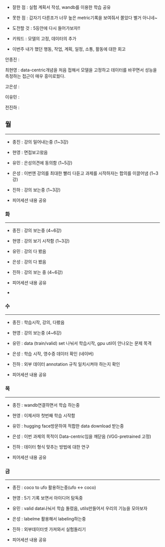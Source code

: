 - 잘한 점 : 실험 계획서 작성, wandb를 이용한 학습 공유

- 못한 점 : 갑자기 다른조가 너무 높은 metric기록을 보여줘서 쫄았다 별거 아니네~
    
- 도전할 것 : 5등안에 다시 들어가보자!!

- 키워드 : 모델의 고정, 데이터의 추가

- 이번주 내가 했던 행동, 작업, 계획, 일정, 소통, 활동에 대한 회고

안종진 : 

최현영 : data-centric개념을 처음 접해서 모델을 고정하고 데이터를 바꾸면서 성능을 측정하는 접근이 매우 흥미로웠다.

고은성 : 

이유민 : 

전진하 :

## 월

---

- 종진 : 강의 밀어내는중 (1~3강)
- 현영 : 면접보고왔음
- 유민 : 은성의견에 동의함 (1~5강)
- 은성 : 이번엔 강의를 최대한 빨리 다듣고 과제를 시작하자는 합의를 이끌어냄 (1~3강)
- 진하 : 강의 보는중 (1~3강)

- 피어세션 내용 공유

### 화

---

- 종진 : 강의 보는중 (4~6강)
- 현영 : 강의 보기 시작함 (1~3강)
- 유민 : 강의 다 봤음 
- 은성 : 강의 다 봤음
- 진하 : 강의 보는 중 (4~6강)

- 피어세션 내용 공유
- 
### 수

---

- 종진 : 학습시작, 강의, 다봤음
- 현영 : 강의 보는중 (4~6강)
- 유민 : data (train/valid) set 나눠서 학습시작, gpu util이 안나오는 문제 목격
- 은성 : 학습 시작, 영수증 데이터 확인 (네이버)
- 진하 : 외부 데이터 annotation 규칙 일치시켜야 하는지 확인

- 피어세션 내용 공유

### 목

---

- 종진 : wandb연결하면서 학습 하는중
- 현영 : 이제서야 첫번째 학습 시작함
- 유민 : hugging face방문하여 적합한 data download 받는중
- 은성 : 이번 과제의 목적이 Data-centric임을 깨닫음 (VGG-pretrained 고정)
- 진하 : 데이터 형식 맞추는 방법에 대한 연구

- 피어세션 내용 공유

### 금

---

- 종진 : coco to ufo 활용하는중(ufo <-> coco)
- 현영 : 5기 기록 보면서 아이디어 탐독중
- 유민 : valid data나눠서 학습 돌렸음, utils만들어서 우리의 기능을 모아보자
- 은성 : labelme 활용해서 labeling하는중
- 진하 : 외부데이터셋 가져와서 실험돌리기

- 피어세션 내용 공유
